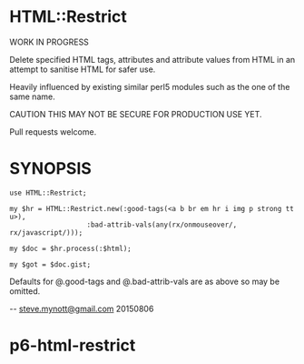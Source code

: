 HTML::Restrict
==============

WORK IN PROGRESS

Delete specified HTML tags, attributes and attribute values from HTML in an
attempt to sanitise HTML for safer use.

Heavily influenced by existing similar perl5 modules such as the one of the
same name.

CAUTION THIS MAY NOT BE SECURE FOR PRODUCTION USE YET.

Pull requests welcome.

SYNOPSIS
========

    use HTML::Restrict;

    my $hr = HTML::Restrict.new(:good-tags(<a b br em hr i img p strong tt u>),
                       :bad-attrib-vals(any(rx/onmouseover/, rx/javascript/)));

    my $doc = $hr.process(:$html);

    my $got = $doc.gist;

Defaults for @.good-tags and @.bad-attrib-vals are as above so may be omitted.

-- steve.mynott@gmail.com 20150806

# p6-html-restrict
